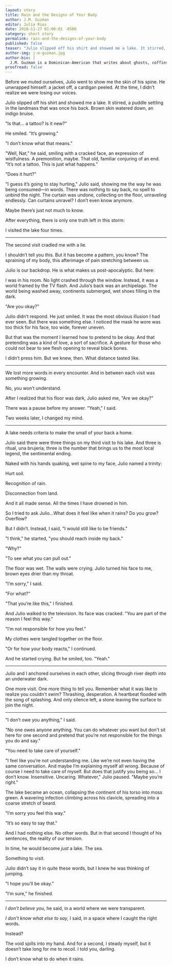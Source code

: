 ```yaml
---
layout: story 
title: Rain and the Designs of Your Body
author: J.M. Guzman
editor: Julia Rios
date: 2018–11-27 01:00:01 -0500
category: short story
permalink: rain-and-the-designs-of-your-body
published: false
teaser: "Julio slipped off his shirt and showed me a lake. It stirred, a puddle settling in the landmass that was once his back."
author-img: j-m-guzman.jpg
author-bio: |
  J.M. Guzman is a Dominican-American that writes about ghosts, coffins, and all the things in the dark. He has forthcoming fiction in Liminal Stories with work currently in Daily Science Fiction and Lackington's. You can find him on twitter [@jmguzman_](https://www.twitter.com/jmguzman_)
proofread: false
---
```


Before we muted ourselves, Julio went to show me the skin of his spine. He unwrapped himself: a jacket off, a cardigan peeled. At the time, I didn’t realize we were losing our voices.

Julio slipped off his shirt and showed me a lake. It stirred, a puddle settling in the landmass that was once his back. Brown skin watered down, an indigo bruise.

"Is that… a tattoo? Is it new?"

He smiled. "It’s growing."

"I don’t know what that means."

"Well, Nat," he said, smiling with a cracked face, an expression of wistfulness. A premonition, maybe. That old, familiar conjuring of an end. "It’s not a tattoo. This is just what happens."

"Does it hurt?"

"I guess it’s going to stay hurting," Julio said, showing me the way he was being consumed—in words. There was nothing to say back, no spell to unbind the night. The curtain was undone, collecting on the floor, unraveling endlessly. Can curtains unravel? I don’t even know anymore.

Maybe there’s just not much to know.

After everything, there is only one truth left in this storm:

I visited the lake four times.

----

The second visit cradled me with a lie.
 
I shouldn’t tell you this. But it has become a pattern, you know? The spraining of my body, this afterimage of pain stretching between us.

Julio is our backdrop. He is what makes us post-apocalyptic. But here:

I was in his room. No light crashed through the window. Instead, it was a world framed by the TV flash. And Julio’s back was an archipelago. The world being washed away, continents submerged, wet shoes filling in the dark.

"Are you okay?"

Julio didn’t respond. He just smiled. It was the most obvious illusion I had ever seen.  But there was something else. I noticed the mask he wore was too thick for his face, too wide, forever uneven.

But that was the moment I learned how to pretend to be okay. And that pretending was a kind of love, a sort of sacrifice. A gesture for those who could not bear to see flesh opening to reveal black bones.

I didn’t press him. But we knew, then. What distance tasted like.
 
----

We lost more words in every encounter. And in between each visit was something growing.
 
No, you won’t understand.
 
After I realized that his floor was dark, Julio asked me, "Are we okay?"

There was a pause before my answer. "Yeah," I said.

Two weeks later, I changed my mind.
 
----

A lake needs criteria to make the small of your back a home.

Julio said there were three things on my third visit to his lake. And three is ritual, una brujería; three is the number that brings us to the most local legend, the sentimental ending.

Naked with his hands quaking, wet spine to my face, Julio named a trinity:

Hurt soil.

Recognition of rain.

Disconnection from land.

And it all made sense. All the times I have drowned in him.

So I tried to ask Julio...What does it feel like when it rains? Do you grow? Overflow?

But I didn’t. Instead, I said, "I would still like to be friends."

"I think," he started, "you should reach inside my back."

"Why?"

"To see what you can pull out."

The floor was wet. The walls were crying. Julio turned his face to me, brown eyes drier than my throat.

"I’m sorry," I said.

"For what?"

"That you’re like this," I finished.

And Julio walked to the television. Its face was cracked. "You are part of the reason I feel this way."

"I’m not responsible for how you feel."

My clothes were tangled together on the floor.
 
"Or for how your body reacts," I continued.

And he started crying. But he smiled, too. "Yeah."

----

Julio and I anchored ourselves in each other, slicing through river depth into an underwater dark.

One more visit. One more thing to tell you. Remember what it was like to realize you couldn't swim? Thrashing, desperation. A heartbeat flooded with the song of splashing. And only silence left, a stone leaving the surface to join the night.

----

"I don’t owe you anything," I said.

"No one owes anyone anything. You can do whatever you want but don't sit here for one second and pretend that you’re not responsible for the things you do and say."

"You need to take care of yourself."

"I feel like you’re not understanding me. Like we’re not even having the same conversation. And maybe I’m explaining myself all wrong. Because of course I need to take care of myself. But does that justify you being so… I don’t know. Insensitive. Uncaring. Whatever," Julio paused. "Maybe you’re right."

The lake became an ocean, collapsing the continent of his torso into moss green. A wavering infection climbing across his clavicle, spreading into a coarse stretch of beard.

"I’m sorry you feel this way."

"It’s so easy to say that."

And I had nothing else. No other words. But in that second I thought of his sentences, the reality of our tension.

In time, he would become _just_ a lake. The sea.

Something to visit.

Julio didn’t say it in quite these words, but I knew he was thinking of jumping.

"I hope you’ll be okay."

"I’m sure," he finished. 

----

_I don’t believe you_, he said, in a world where we were transparent.

_I don't know what else to say_, I said, in a space where I caught the right words.

Instead?
 
The void spills into my hand. And for a second, I steady myself, but it doesn’t take long for me to recoil. I told you, darling.

I don’t know what to do when it rains.
